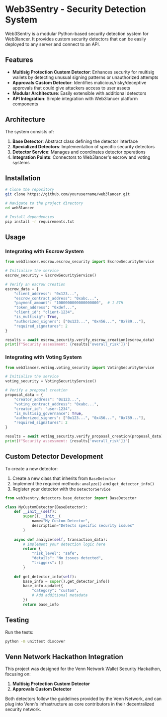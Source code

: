 # Web3Sentry - Security Detection System

Web3Sentry is a modular Python-based security detection system for Web3lancer. It provides custom security detectors that can be easily deployed to any server and connect to an API.

## Features

- **Multisig Protection Custom Detector**: Enhances security for multisig wallets by detecting unusual signing patterns or unauthorized attempts
- **Approvals Custom Detector**: Identifies malicious/risky/deceptive approvals that could give attackers access to user assets
- **Modular Architecture**: Easily extensible with additional detectors
- **API Integration**: Simple integration with Web3lancer platform components

## Architecture

The system consists of:

1. **Base Detector**: Abstract class defining the detector interface
2. **Specialized Detectors**: Implementation of specific security detectors
3. **Detector Service**: Manages and coordinates detector operations
4. **Integration Points**: Connectors to Web3lancer's escrow and voting systems

## Installation

```bash
# Clone the repository
git clone https://github.com/yourusername/web3lancer.git

# Navigate to the project directory
cd web3lancer

# Install dependencies
pip install -r requirements.txt
```

## Usage

### Integrating with Escrow System

```python
from web3lancer.escrow.escrow_security import EscrowSecurityService

# Initialize the service
escrow_security = EscrowSecurityService()

# Verify an escrow creation
escrow_data = {
    "client_address": "0x123...",
    "escrow_contract_address": "0xabc...",
    "payment_amount": "1000000000000000000",  # 1 ETH
    "token_address": "0xdef...",
    "client_id": "client-1234",
    "is_multisig": True,
    "authorized_signers": ["0x123...", "0x456...", "0x789..."],
    "required_signatures": 2
}

results = await escrow_security.verify_escrow_creation(escrow_data)
print(f"Security assessment: {results['overall_risk']}")
```

### Integrating with Voting System

```python
from web3lancer.voting.voting_security import VotingSecurityService

# Initialize the service
voting_security = VotingSecurityService()

# Verify a proposal creation
proposal_data = {
    "creator_address": "0x123...",
    "voting_contract_address": "0xabc...",
    "creator_id": "user-1234",
    "is_multisig_governance": True,
    "authorized_signers": ["0x123...", "0x456...", "0x789..."],
    "required_signatures": 2
}

results = await voting_security.verify_proposal_creation(proposal_data)
print(f"Security assessment: {results['overall_risk']}")
```

## Custom Detector Development

To create a new detector:

1. Create a new class that inherits from `BaseDetector`
2. Implement the required methods: `analyze()` and `get_detector_info()`
3. Register your detector with the `DetectorService`

```python
from web3sentry.detectors.base_detector import BaseDetector

class MyCustomDetector(BaseDetector):
    def __init__(self):
        super().__init__(
            name="My Custom Detector",
            description="Detects specific security issues"
        )
    
    async def analyze(self, transaction_data):
        # Implement your detection logic here
        return {
            "risk_level": "safe",
            "details": "No issues detected",
            "triggers": []
        }
        
    def get_detector_info(self):
        base_info = super().get_detector_info()
        base_info.update({
            "category": "custom",
            # Add additional metadata
        })
        return base_info
```

## Testing

Run the tests:

```bash
python -m unittest discover
```

## Venn Network Hackathon Integration

This project was designed for the Venn Network Wallet Security Hackathon, focusing on:

1. **Multisig Protection Custom Detector**
2. **Approvals Custom Detector**

Both detectors follow the guidelines provided by the Venn Network, and can plug into Venn's infrastructure as core contributors in their decentralized security network.
